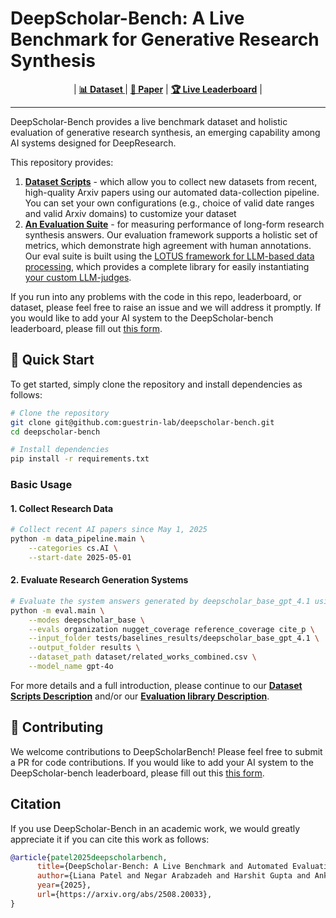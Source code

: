 # DeepScholar-Bench: A Live Benchmark for Generative Research Synthesis

<!-- [![Dataset](https://img.shields.io/badge/Dataset-deepscholar--bench%2FDeepScholarBench-blue)](https://huggingface.co/datasets/deepscholar-bench/DeepScholarBench)
[![GitHub](https://img.shields.io/badge/GitHub-deepscholar--bench-green)](https://github.com/guestrin-lab/deepscholar-bench)
[![License](https://img.shields.io/badge/License-MIT-yellow)](https://github.com/guestrin-lab/deepscholar-bench/blob/main/LICENSE)
[![Leaderboard](https://img.shields.io/badge/Leaderboard-DeepScholar%20Bench-orange)](https://guestrin-lab.github.io/deepscholar-leaderboard/leaderboard/deepscholar_bench_leaderboard.html) -->

<!-- **📊 Dataset**: [deepscholar-bench/DeepScholarBench](https://huggingface.co/datasets/deepscholar-bench/DeepScholarBench)  
**🔗 GitHub**: [guestrin-lab/deepscholar-bench](https://github.com/guestrin-lab/deepscholar-bench)
**🏆 Leaderboard**: [DeepScholar Bench Leaderboard](https://guestrin-lab.github.io/deepscholar-leaderboard/leaderboard/deepscholar_bench_leaderboard.html) -->


<p align="center">
| <a href="https://huggingface.co/datasets/deepscholar-bench/DeepScholarBench"><b> 📊 Dataset </b></a> | <a href="https://arxiv.org/abs/2508.20033"><b>📄 Paper</b></a> | <a href="https://guestrin-lab.github.io/deepscholar-leaderboard/leaderboard/deepscholar_bench_leaderboard.html"><b> 🏆 Live Leaderboard</b></a> |
</p>

---

DeepScholar-Bench provides a live benchmark dataset and holistic evaluation of generative research synthesis, an emerging capability among AI systems designed for DeepResearch.

This repository provides:
1. **[Dataset Scripts](data_pipeline/README.md)** - which allow you to collect new datasets from recent, high-quality Arxiv papers using our automated data-collection pipeline. You can set your own configurations (e.g., choice of valid date ranges and valid Arxiv domains) to customize your dataset
2. **[An Evaluation Suite](eval/README.md)** - for measuring performance of long-form research synthesis answers. Our evaluation framework supports a holistic set of metrics, which demonstrate high agreement with human annotations. Our eval suite is built using the [LOTUS framework for LLM-based data processing](https://github.com/lotus-data/lotus), which  provides a complete library for easily instantiating [your custom LLM-judges](https://lotus-ai.readthedocs.io/en/latest/evals.html#).


If you run into any problems with the code in this repo, leaderboard, or dataset, please feel free to raise an issue and we will address it promptly. If you would like to add your AI system to the DeepScholar-bench leaderboard, please fill out [this form](https://docs.google.com/forms/d/e/1FAIpQLSeug4igDHhVUU3XnrUSeMVRUJFKlHP28i8fcBAu_LHCkqdV1g/viewform).



## 🚀 Quick Start

To get started, simply clone the repository and install dependencies as follows:
```bash
# Clone the repository
git clone git@github.com:guestrin-lab/deepscholar-bench.git
cd deepscholar-bench

# Install dependencies
pip install -r requirements.txt
```

### Basic Usage

#### 1. Collect Research Data

```bash
# Collect recent AI papers since May 1, 2025
python -m data_pipeline.main \
    --categories cs.AI \
    --start-date 2025-05-01
```

#### 2. Evaluate Research Generation Systems

```bash
# Evaluate the system answers generated by deepscholar_base_gpt_4.1 using gpt-4o as a judge model to assess organization, nugget coverage, reference coverage, and citation precision metrics
python -m eval.main \
    --modes deepscholar_base \
    --evals organization nugget_coverage reference_coverage cite_p \
    --input_folder tests/baselines_results/deepscholar_base_gpt_4.1 \
    --output_folder results \
    --dataset_path dataset/related_works_combined.csv \
    --model_name gpt-4o
```

For more details and a full introduction, please continue to our **[Dataset Scripts Description](data_pipeline/README.md)** and/or our **[Evaluation library Description](eval/README.md)**.



## 🤝 Contributing

We welcome contributions to DeepScholarBench! Please feel free to submit a PR for code contributions. If you would like to add your AI system to the DeepScholar-bench leaderboard, please fill out this [this form](https://docs.google.com/forms/d/e/1FAIpQLSeug4igDHhVUU3XnrUSeMVRUJFKlHP28i8fcBAu_LHCkqdV1g/viewform).


## Citation
If you use DeepScholar-Bench in an academic work, we would greatly appreciate it if you can cite this work as follows:
```bibtex
@article{patel2025deepscholarbench,
      title={DeepScholar-Bench: A Live Benchmark and Automated Evaluation for Generative Research Synthesis}, 
      author={Liana Patel and Negar Arabzadeh and Harshit Gupta and Ankita Sundar and Ion Stoica and Matei Zaharia and Carlos Guestrin},
      year={2025},
      url={https://arxiv.org/abs/2508.20033}, 
}
```
